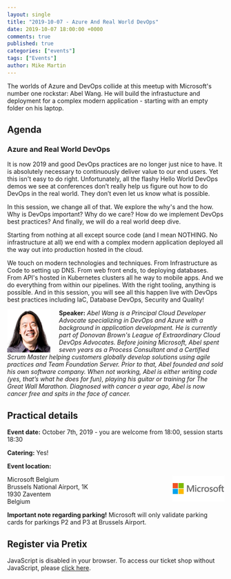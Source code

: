 ```yaml
---
layout: single
title: "2019-10-07 - Azure And Real World DevOps"
date: 2019-10-07 18:00:00 +0000
comments: true
published: true
categories: ["events"]
tags: ["Events"]
author: Mike Martin
---
```


The worlds of Azure and DevOps collide at this meetup with Microsoft's number one rockstar: Abel Wang. He will build the infrastucture and deployment for a complex modern application - starting with an empty folder on his laptop.
 
## Agenda

### Azure and Real World DevOps

It is now 2019 and good DevOps practices are no longer just nice to have. It is absolutely necessary to continuously deliver value to our end users. Yet this isn't easy to do right. Unfortunately, all the flashy Hello World DevOps demos we see at conferences don’t really help us figure out how to do DevOps in the real world. They don’t even let us know what is possible.

In this session, we change all of that. We explore the why's and the how. Why is DevOps important? Why do we care? How do we implement DevOps best practices? And finally, we will do a real world deep dive. 

Starting from nothing at all except source code (and I mean NOTHING. No infrastructure at all) we end with a complex modern application deployed all the way out into production hosted in the cloud.

We touch on modern technologies and techniques. From Infrastructure as Code to setting up DNS. From web front ends, to deploying databases. From API's hosted in Kubernetes clusters all he way to mobile apps. And we do everything from within our pipelines. With the right tooling, anything is possible. And in this session, you will see all this happen live with DevOps best practices including IaC, Database DevOps, Security and Quality!

<img src="/assets/media/speakers/abel-wang.jpg" alt="Abel Wang" align="left" height="100" width="100" style="margin-right: 20px;">**Speaker:** *Abel Wang is a Principal Cloud Developer Advocate specializing in DevOps and Azure with a background in application development. He is currently part of Donovan Brown's League of Extraordinary Cloud DevOps Advocates. Before joining Microsoft, Abel spent seven years as a Process Consultant and a Certified Scrum Master helping customers globally develop solutions using agile practices and Team Foundation Server. Prior to that, Abel founded and sold his own software company. When not working, Abel is either writing code (yes, that’s what he does for fun), playing his guitar or training for The Great Wall Marathon. Diagnosed with cancer a year ago, Abel is now cancer free and spits in the face of cancer.*

## Practical details

**Event date:** October 7th, 2019 - you are welcome from 18:00, session starts 18:30

**Catering:** Yes!

**Event location:**  

<img width="120" height="60" align="right" alt="" src="/assets/media/sponsors/logo-microsoft.jpg">Microsoft Belgium <br />
Brussels National Airport, 1K<br />
1930 Zaventem<br />
Belgium

**Important note regarding parking!** Microsoft will only validate parking cards for parkings P2 and P3 at Brussels Airport.

## Register via Pretix

<link rel="stylesheet" type="text/css" href="https://pretix.eu/azug/20191007/widget/v1.css">
<script type="text/javascript" src="https://pretix.eu/widget/v1.en.js" async></script>
<pretix-widget event="https://pretix.eu/azug/20191007/"></pretix-widget>
<noscript>
   <div class="pretix-widget">
        <div class="pretix-widget-info-message">
            JavaScript is disabled in your browser. To access our ticket shop without JavaScript, please <a target="_blank" rel="noopener" href="https://pretix.eu/azug/20191007/">click here</a>.
        </div>
    </div>
</noscript>
